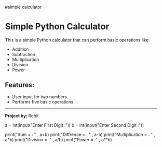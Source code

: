 #simple calculator
# Simple Python Calculator

This is a simple Python calculator that can perform basic operations like:
- Addition
- Subtraction
- Multiplication
- Division
- Power

## Features:
- User input for two numbers.
- Performs five basic operations.

---
**Project by:** Rohit




a = int(input("Enter First Digit :"))
b = int(input("Enter Second Digit :"))

print("Sum = : " , a+b)
print("Diffrence = : " , a-b)
print("Multiplication = : " , a*b)
print("Division = :" , a/b)
print("Power  = :" , a**b)
